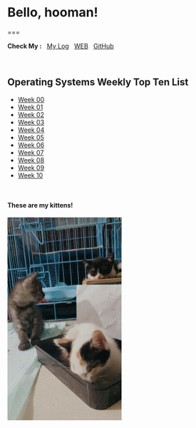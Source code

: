 # Bello, hooman!
===

**Check My :** &nbsp;
[My Log](TXT/mylog.txt) &nbsp;
[WEB](https://saridss.github.io/os202/) &nbsp;
[GitHub](https://github.com/saridss/os202/) &nbsp;

<br>

## Operating Systems Weekly Top Ten List
* [Week 00](W00/)
* [Week 01](W01/)
* [Week 02](W02/)
* [Week 03](W03/)
* [Week 04](W04/)
* [Week 05](W05/)
* [Week 06](W06/)
* [Week 07](W07/)
* [Week 08](W08/)
* [Week 09](W09/)
* [Week 10](W10/)

<br>

#### These are my kittens!
<img src="emong.jpeg" width="256">
